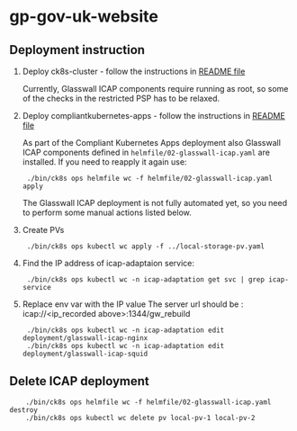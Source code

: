 # gp-gov-uk-website

## Deployment instruction

1. Deploy ck8s-cluster - follow the instructions in [README file](ck8s-cluster/README.md)

    Currently, Glasswall ICAP components require running as root, so some of the checks in the restricted PSP has to be relaxed.

2. Deploy compliantkubernetes-apps - follow the instructions in [README file](compliantkubernetes-apps/README.md)

    As part of the Compliant Kubernetes Apps deployment also Glasswall ICAP components defined in `helmfile/02-glasswall-icap.yaml` are installed.
    If you need to reapply it again use:

        ./bin/ck8s ops helmfile wc -f helmfile/02-glasswall-icap.yaml apply

    The Glasswall ICAP deployment is not fully automated yet, so you need to perform some manual actions listed below.

3. Create PVs

        ./bin/ck8s ops kubectl wc apply -f ../local-storage-pv.yaml

4. Find the IP address of icap-adaptaion service:

        ./bin/ck8s ops kubectl wc -n icap-adaptation get svc | grep icap-service

5. Replace env var with the IP value
    The server url should be : icap://<ip_recorded above>:1344/gw_rebuild

        ./bin/ck8s ops kubectl wc -n icap-adaptation edit deployment/glasswall-icap-nginx
        ./bin/ck8s ops kubectl wc -n icap-adaptation edit deployment/glasswall-icap-squid

## Delete ICAP deployment

        ./bin/ck8s ops helmfile wc -f helmfile/02-glasswall-icap.yaml destroy
        ./bin/ck8s ops kubectl wc delete pv local-pv-1 local-pv-2
